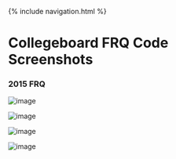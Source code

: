 {% include navigation.html %}

# Collegeboard FRQ Code Screenshots

### 2015 FRQ
![image](https://user-images.githubusercontent.com/55467785/164585821-179ff5b6-af86-4ddc-a8a5-b82d72992590.png)

![image](https://user-images.githubusercontent.com/55467785/164585903-569ab777-53ef-4440-8b39-1dbce9c5b8ce.png)

![image](https://user-images.githubusercontent.com/55467785/164585932-06150b19-2d5f-479d-881e-92aa89e811d3.png)

![image](https://user-images.githubusercontent.com/55467785/164585970-57047967-5486-45c1-b985-fe7f4de055bc.png)

